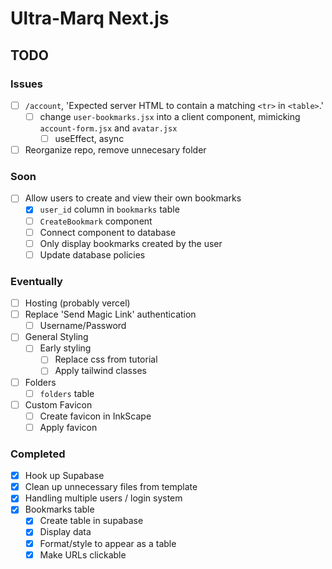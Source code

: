 # Ultra-Marq Next.js

## TODO

### Issues

- [ ] `/account`, 'Expected server HTML to contain a matching `<tr>` in `<table>`.'
  - [ ] change `user-bookmarks.jsx` into a client component, mimicking `account-form.jsx` and `avatar.jsx`
    - [ ] useEffect, async
- [ ] Reorganize repo, remove unnecesary folder

### Soon

- [ ] Allow users to create and view their own bookmarks
  - [x] `user_id` column in `bookmarks` table
  - [ ] `CreateBookmark` component
  - [ ] Connect component to database
  - [ ] Only display bookmarks created by the user
  - [ ] Update database policies

### Eventually

- [ ] Hosting (probably vercel)
- [ ] Replace 'Send Magic Link' authentication
  - [ ] Username/Password
- [ ] General Styling
  - [ ] Early styling
    - [ ] Replace css from tutorial
    - [ ] Apply tailwind classes
- [ ] Folders
  - [ ] `folders` table
- [ ] Custom Favicon
  - [ ] Create favicon in InkScape
  - [ ] Apply favicon

### Completed

- [x] Hook up Supabase
- [x] Clean up unnecessary files from template
- [x] Handling multiple users / login system
- [x] Bookmarks table
  - [x] Create table in supabase
  - [x] Display data
  - [x] Format/style to appear as a table
  - [x] Make URLs clickable
